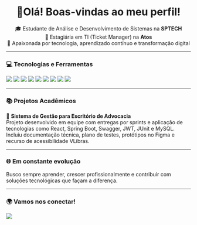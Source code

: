 <h1 align="center">🚀Olá! Boas-vindas ao meu perfil!</h1>

<p align="center">
🎓 Estudante de Análise e Desenvolvimento de Sistemas na <strong>SPTECH</strong> <br/>
💼 Estagiária em TI (Ticket Manager) na <strong>Atos</strong> <br/>
🧠 Apaixonada por tecnologia, aprendizado contínuo e transformação digital
</p>

---

### 💻 Tecnologias e Ferramentas

<p align="left">
  <img src="https://img.shields.io/badge/Java-ED8B00?style=for-the-badge&logo=java&logoColor=white"/>
  <img src="https://img.shields.io/badge/Spring%20Boot-6DB33F?style=for-the-badge&logo=springboot&logoColor=white"/>
  <img src="https://img.shields.io/badge/React-20232A?style=for-the-badge&logo=react&logoColor=61DAFB"/>
  <img src="https://img.shields.io/badge/Tailwind_CSS-38B2AC?style=for-the-badge&logo=tailwindcss&logoColor=white"/>
  <img src="https://img.shields.io/badge/MySQL-00758F?style=for-the-badge&logo=mysql&logoColor=white"/>
  <img src="https://img.shields.io/badge/Swagger-85EA2D?style=for-the-badge&logo=swagger&logoColor=black"/>
  <img src="https://img.shields.io/badge/JUnit-25A162?style=for-the-badge&logo=junit5&logoColor=white"/>
  <img src="https://img.shields.io/badge/Git-F05032?style=for-the-badge&logo=git&logoColor=white"/>
  <img src="https://img.shields.io/badge/Figma-F24E1E?style=for-the-badge&logo=figma&logoColor=white"/>
</p>

---

### 📚 Projetos Acadêmicos

🔹 <strong>Sistema de Gestão para Escritório de Advocacia</strong>  
Projeto desenvolvido em equipe com entregas por sprints e aplicação de tecnologias como React, Spring Boot, Swagger, JWT, JUnit e MySQL.  
Incluiu documentação técnica, plano de testes, protótipos no Figma e recurso de acessibilidade VLibras.

---

### 🌐 Em constante evolução
Busco sempre aprender, crescer profissionalmente e contribuir com soluções tecnológicas que façam a diferença.

---

### 🌍 Vamos nos conectar!

<p>
  <a href="https://www.linkedin.com/in/anacampaner" target="_blank">
    <img src="https://img.shields.io/badge/LinkedIn-0077B5?style=for-the-badge&logo=linkedin&logoColor=white"/>
  </a>
</p>
